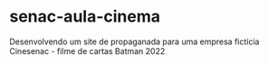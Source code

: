 # senac-aula-cinema
Desenvolvendo um site de propaganada para uma empresa fictícia Cinesenac - filme de cartas Batman 2022
